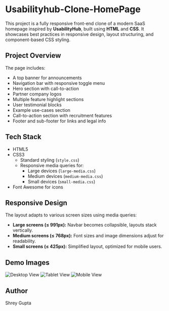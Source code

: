 # Usabilityhub-Clone-HomePage
This project is a fully responsive front-end clone of a modern SaaS homepage inspired by **UsabilityHub**, built using **HTML** and **CSS**. It showcases best practices in responsive design, layout structuring, and component-based CSS styling.

## Project Overview

The page includes:
- A top banner for announcements
- Navigation bar with responsive toggle menu
- Hero section with call-to-action
- Partner company logos
- Multiple feature highlight sections
- User testimonial blocks
- Example use-cases section
- Call-to-action section with recruitment features
- Footer and sub-footer for links and legal info

## Tech Stack

- HTML5
- CSS3
  - Standard styling (`style.css`)
  - Responsive media queries for:
    - Large devices (`large-media.css`)
    - Medium devices (`medium-media.css`)
    - Small devices (`small-media.css`)
- Font Awesome for icons

## Responsive Design

The layout adapts to various screen sizes using media queries:
- **Large screens (≤ 991px):** Navbar becomes collapsible, layouts stack vertically.
- **Medium screens (≤ 768px):** Font sizes and image dimensions adjust for readability.
- **Small screens (≤ 425px):** Simplified layout, optimized for mobile users.

## Demo Images
![Desktop View](images/desktop-screenshot.png)
![Tablet View](images/tablet-screenshot.png)
![Mobile View](images/mobile-screenshot.png)

## Author
Shrey Gupta

